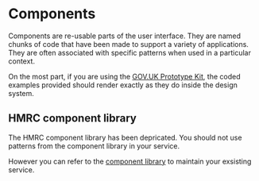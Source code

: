 # Components

Components are re-usable parts of the user interface. They are named chunks of code that have been made to support a variety of applications. They are often associated with specific patterns when used in a particular context.

On the most part, if you are using the [GOV.UK Prototype Kit](https://github.com/alphagov/govuk_prototype_kit/), the coded examples provided should render exactly as they do inside the design system.

## HMRC component library 

The HMRC component library has been depricated. You should not use patterns from the component library in your service.

However you can refer to the [component library](https://hmrc-component-library.herokuapp.com) to maintain your exsisting service.
